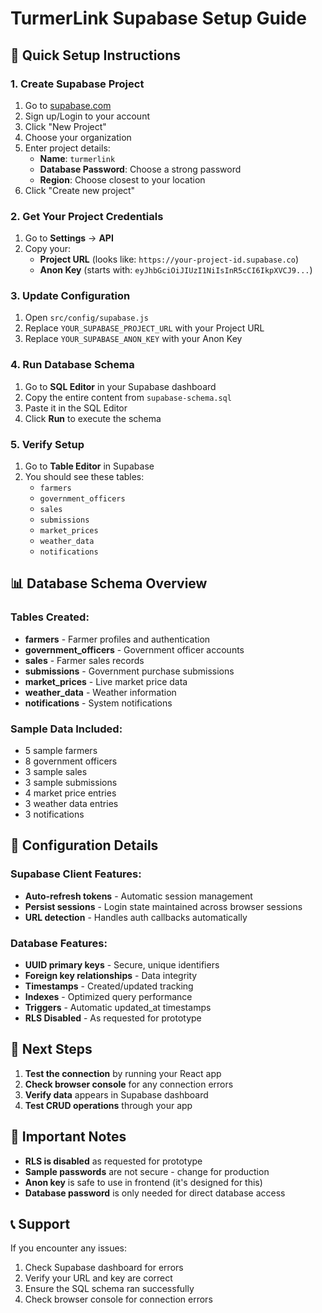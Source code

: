 # TurmerLink Supabase Setup Guide

## 🚀 Quick Setup Instructions

### 1. Create Supabase Project
1. Go to [supabase.com](https://supabase.com)
2. Sign up/Login to your account
3. Click "New Project"
4. Choose your organization
5. Enter project details:
   - **Name**: `turmerlink`
   - **Database Password**: Choose a strong password
   - **Region**: Choose closest to your location
6. Click "Create new project"

### 2. Get Your Project Credentials
1. Go to **Settings** → **API**
2. Copy your:
   - **Project URL** (looks like: `https://your-project-id.supabase.co`)
   - **Anon Key** (starts with: `eyJhbGciOiJIUzI1NiIsInR5cCI6IkpXVCJ9...`)

### 3. Update Configuration
1. Open `src/config/supabase.js`
2. Replace `YOUR_SUPABASE_PROJECT_URL` with your Project URL
3. Replace `YOUR_SUPABASE_ANON_KEY` with your Anon Key

### 4. Run Database Schema
1. Go to **SQL Editor** in your Supabase dashboard
2. Copy the entire content from `supabase-schema.sql`
3. Paste it in the SQL Editor
4. Click **Run** to execute the schema

### 5. Verify Setup
1. Go to **Table Editor** in Supabase
2. You should see these tables:
   - `farmers`
   - `government_officers`
   - `sales`
   - `submissions`
   - `market_prices`
   - `weather_data`
   - `notifications`

## 📊 Database Schema Overview

### Tables Created:
- **farmers** - Farmer profiles and authentication
- **government_officers** - Government officer accounts
- **sales** - Farmer sales records
- **submissions** - Government purchase submissions
- **market_prices** - Live market price data
- **weather_data** - Weather information
- **notifications** - System notifications

### Sample Data Included:
- 5 sample farmers
- 8 government officers
- 3 sample sales
- 3 sample submissions
- 4 market price entries
- 3 weather data entries
- 3 notifications

## 🔧 Configuration Details

### Supabase Client Features:
- **Auto-refresh tokens** - Automatic session management
- **Persist sessions** - Login state maintained across browser sessions
- **URL detection** - Handles auth callbacks automatically

### Database Features:
- **UUID primary keys** - Secure, unique identifiers
- **Foreign key relationships** - Data integrity
- **Timestamps** - Created/updated tracking
- **Indexes** - Optimized query performance
- **Triggers** - Automatic updated_at timestamps
- **RLS Disabled** - As requested for prototype

## 🎯 Next Steps

1. **Test the connection** by running your React app
2. **Check browser console** for any connection errors
3. **Verify data** appears in Supabase dashboard
4. **Test CRUD operations** through your app

## 🚨 Important Notes

- **RLS is disabled** as requested for prototype
- **Sample passwords** are not secure - change for production
- **Anon key** is safe to use in frontend (it's designed for this)
- **Database password** is only needed for direct database access

## 📞 Support

If you encounter any issues:
1. Check Supabase dashboard for errors
2. Verify your URL and key are correct
3. Ensure the SQL schema ran successfully
4. Check browser console for connection errors
